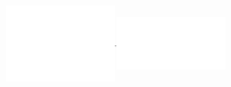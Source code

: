 <a href="https://github.com/sasha0552">
  <img align="center" src="./metrics-1.svg" width="49%"/>
</a>
  
<a href="https://github.com/sasha0552">
  <img align="center" src="./metrics-2.svg" width="49%"/>
</a>
